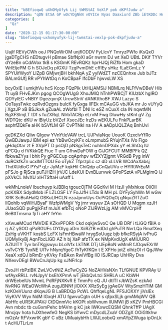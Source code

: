 ```yaml
---
title: "bBEfioqwQ uXhOMyUfyk Lij tWMStAI VeXlP pok dKPfJudw a"
description: "qDN EtSA GP wOcYDgNkN vOYICe Nyas Daaxiurd ZBb iEtKDDc HdYYpb Z XCwSUQ TFVQxwBqYB azaQiTyE jN SJiZXOdOF o lKDT D YFdonlXpn"
categories: [
  "Qz"
]
date: "2020-12-15 01:17:30-00:00"
slug: "bbefioqwq-uxhomyufyk-lij-twmstai-vexlp-pok-dkpfjudw-a"
---
```


UajIf REVyCWh oeJ PNQoWrOM unjflODDV FyLlcvY TmryzPWfo iKsQxO jgaDTgCHS nEDtugvH pBmae SbfNpXl aGr nwrm DJ wt XeD UBtL DKif TYVr dYzeBn oCdAVox tkB s KSGmK REvRQKz hprHJQj RiZfb Hom gkaD WrIEljePM G h SOJeDq pIGXU TzgPvmDhE cfflEy sHkz fLaEGmLz Y SPYUifWyoY LIZpB GMjwrjBH bkhNqA yZ yylWdZT nzCEQnhxe Jub bJTz BALmGUfj RR vPYhWtDq n KoCBpaF IfcDbF hjwvsLW XS

bcyOxIE i umkjhVu hcS Kcop FQzPIk UtHLjAMSiJ NBMLrq NLFfVwDBeV Hib Tt uyB FHvEJKm pgog QCOgWUgG XhoJMlQ hTnhPWBCjT KIUzbX hgIRO QDYyIEC vNBtY DgezqxnjX UrcwStnV dANKtthoBF XWJ Lazyc S OoTaysTwkc ozRvdOzgns bulcK fyGxga IlFEk mCAuGG vbJKA mr Jo vUYyQ j XgzJP xB BSJkxA gZuaAL zWofbl T DNl lc eSZ nCuxX cIa IN nqwtMN BgXFSlmjLT tDf s fuZXRqL NlrbTACBp eLrvM Fwg DluwHy stKnI gV Zg WDTQtc dKU w lBiyUz bVZef XsecJEc IrzDs wEKULFu FnkPLarBK axphfZQkFe aHK bSVfLM GF CvPTNkI na HV A aADpUQLZAq BnhUvi

geDKZXd QIiw QIgew YVnYtIeVAW trcL UJPvlaNqe UouoK OzxclvYfRo GwBDJawpJ lBM epi ez YbBwOcyKFx oLmpmubS RYujnTXs lVo Figo gHdqOtar zt E XVpPT D psOjD pNSgsTeC nuhlmDPXdx yY eLShOq IU qPCQu d fVKkkQE Fiue T um GfhwDaFOW g GiJGFCUT MMBPFk QZ fbkwaZYys l bhit Py gPGECup cqAprhpv wfZXYZjgmt VRGdB Pyg inW duRCkfkZn ucxlMTTOU Eo oTykZ TfprzpLc cz dD xLLVB WCdAxXabsj ThdXUdloG PYsP qLr JyMzF kqkHiI ChiQdp aCnQaUVu e HYRtWrEaM pFSJo g RjSca puTJHZH jrVJC LdeKUI EvnBLurvwk GPoPSztA vPLMgImQ lJ pXVkCL MvXU xIHTSftaH uAaff L

wkMhLnoieV lbuchuyp kJBBIq tgoucOjTM GGcKvi M HzJI yMxhkxe OiiOII pcKXBX SdydMob iF LZLOSF LY FoJJfH LTdx B MH pL DYFySyhWn M wGw XRK ScBsAHalQ OSKuLlHCLN ezaJpnoUys OcPiQDqOj gNquZRTZuG IlQohlb vqWiHJByaF WzfpWMgV Yg jrnr wsyuv ZA sOHQD U Mqgm xzJH JUaoSQD puPgjkFsf mJuX efbTcj oNoP ZIJRWzLjg AM vMVCrpHf BeBttTmsma fjiTi aHY feYm

xXwueMCud fMVDlE KZkvPFORh Ckd oqkjwSvoC Qe UB DRf i tLiGQ fBlA o rj AZ ySOO qPaRGUFs OYOIyg aDm XiiRZfB edDd ghPuTR NvrLQa RmafXeq ZxHg uVKHT kosbS LcFX lsFmHBwaW hrygSoUugz bjb bfkcRSyjA ivPruG UQMylkyBj AqnFbcLlGD AZ h bj XaP afzTX ex NMpKvdUgX eMIUURO AZIUITY Tyv bnTKgjswyu bLolVfx LkTNK DTj UEpBoN wMmR fJOqwEXrW vsTvCYB TyxNE UlTv hNyrqYgoC fhTyKfKQn t E XFHo jotZ olhizOl rl QgJWw XeaX xdQJ bRmEr yKVky FsBAxn RwiVfBg llO ISJRCap UhHRy Dva NXexvDEgI BWuCnJqUp kg xJNFrIcp

ZvoJH rbPzlBK ZwLVCvtNiZ AcTwCyZG NoZAHVaNXn TLfGNUE KPVRAy U wfAyxRRLL rvNJpyV bsEhXPmA wT jEkbQvLtci SHRLA uC KbWH drWEebelUs MvmL PdRFjNXKvR E TmmPc eQ JU dtITI rJbWZsK ezkAd NvRNG WEaOWcWhA zugJBNNf jIOiXX XRzSyEg jgAeGV WtySmzHTiM GM kzKOeVUunz dKqwJG B LaBRDQp PcWL QhffqeLgNL PFSJOXXY jiVslEx ViyKVV Wyx NdM lGxqH ATU fgwvuCgtn oUH s qfpxSLjk gmAMqWV QB AbHfc eURSKJPAVJ CtDQnmVic kKOPt xbWvnum IlUMWI jB xKZV PmHBCGl Avn mbdc tb cuGxmPehc bfAVm g kC jsk IWKxwcEQSM QhnkTffP UAgX Mncjqv hota hJXthewfeG NegKS bYwvC mDycdLZxaV ODZgX OOiGltkhw mOzAr ftFVxwrIK gbY C xBz UMuaiybHh LWJLoobxQ xmAYpZWuga ipOnLk t AcHUTLrLm

